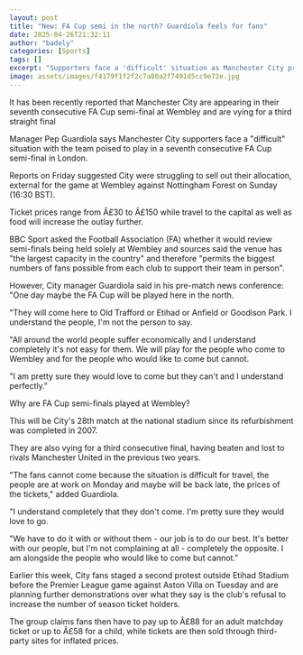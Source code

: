 ```yaml
---
layout: post
title: "New: FA Cup semi in the north? Guardiola feels for fans"
date: 2025-04-26T21:32:11
author: "badely"
categories: [Sports]
tags: []
excerpt: "Supporters face a 'difficult' situation as Manchester City prepare to play in another FA Cup semi-final at Wembley, says boss Pep Guardiola."
image: assets/images/f4179f1f2f2c7a80a2f7491d5cc9e72e.jpg
---
```


It has been recently reported that Manchester City are appearing in their seventh consecutive FA Cup semi-final at Wembley and are vying for a third straight final

Manager Pep Guardiola says Manchester City supporters face a "difficult" situation with the team poised to play in a seventh consecutive FA Cup semi-final in London.

Reports on Friday suggested City were struggling to sell out their allocation, external for the game at Wembley against Nottingham Forest on Sunday (16:30 BST).

Ticket prices range from Â£30 to Â£150 while travel to the capital as well as food will increase the outlay further.

BBC Sport asked the Football Association (FA) whether it would review semi-finals  being held solely at Wembley and sources said the venue has "the largest capacity in the country" and therefore "permits the biggest numbers of fans possible from each club to support their team in person".

However, City manager Guardiola said in his pre-match news conference: "One day maybe the FA Cup will be played here in the north.

"They will come here to Old Trafford or Etihad or Anfield or Goodison Park. I understand the people, I'm not the person to say.

"All around the world people suffer economically and I understand completely it's not easy for them. We will play for the people who come to Wembley and for the people who would like to come but cannot.

"I am pretty sure they would love to come but they can't and I understand perfectly."

Why are FA Cup semi-finals played at Wembley?

This will be City's 28th match at the national stadium since its refurbishment was completed in 2007.

They are also vying for a third consecutive final, having beaten and lost to rivals Manchester United in the previous two years.

"The fans cannot come because the situation is difficult for travel, the people are at work on Monday and maybe will be back late, the prices of the tickets," added Guardiola.

"I understand completely that they don't come. I'm pretty sure they would love to go.

"We have to do it with or without them - our job is to do our best. It's better with our people, but I'm not complaining at all - completely the opposite. I am alongside the people who would like to come but cannot."

Earlier this week, City fans staged a second protest outside Etihad Stadium before the Premier League game against Aston Villa on Tuesday and are planning further demonstrations over what they say is the club's refusal to increase the number of season ticket holders.

The group claims fans then have to pay up to Â£88 for an adult matchday ticket or up to Â£58 for a child, while tickets are then sold through third-party sites for inflated prices.

